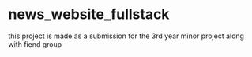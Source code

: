 # news_website_fullstack
this project is made as a submission for the 3rd year minor project along with fiend group
